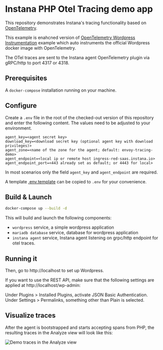 # Instana PHP Otel Tracing demo app

This repository demonstrates Instana's tracing functionality
based on [OpenTelemetry](https://opentelemetry.io/docs/languages/php/).

This example is enahcned version of [OpenTelemetry Wordpress Instrumentation](https://github.com/open-telemetry/opentelemetry-php-contrib/tree/main/examples/instrumentation/Wordpress) example which auto instruments the official Wordpress docker image with OpenTelemetry.

The OTel traces are sent to the Instana agent OpenTelemetry plugin via gRPC/http to port 4317 or 4318.

## Prerequisites

A `docker-compose` installation running on your machine.

## Configure

Create a `.env` file in the root of the checked-out version of this repository and enter the following content.
The values need to be adjusted to your environment.

```text
agent_key=<agent secret key>
download_key=<download secret key (optional agent key with download privileges)>
agent_zone=<name of the zone for the agent; default: envoy-tracing-demo>
agent_endpoint=<local ip or remote host ingress-red-saas.instana.io>
agent_endpoint_port=<443 already set as default; or 4443 for local>
```

In most scenarios only the field `agent_key` and `agent_endpoint` are required.

A template [.env.template](.env.template) can be copied to `.env` for your convenience.

## Build & Launch

```bash
docker-compose up --build -d
```

This will build and launch the following components:
- `wordpress` service, a simple wordpress application 
- `mariadb database` service, database for wordpress application 
- `instana agent` service, Instana agent listening on grpc/http endpoint for otel traces.

## Running it
Then, go to http://localhost to set up Wordpress.

If you want to use the REST API, make sure that the following settings are applied at http://localhost/wp-admin:

Under Plugins > Installed Plugins, activate JSON Basic Authentication.
Under Settings > Permalinks, something other than Plain is selected.


## Visualize traces

After the agent is bootstrapped and starts accepting spans from PHP, the resulting traces in the Analyze view will
look like this:

![Demo traces in the Analyze view](images/trace-view.png)

